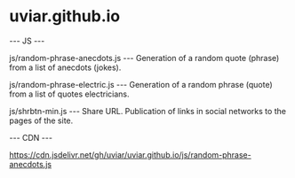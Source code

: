 # uviar.github.io

--- JS ---

js/random-phrase-anecdots.js --- Generation of a random quote (phrase) from a list of anecdots (jokes).

js/random-phrase-electric.js --- Generation of a random phrase (quote) from a list of quotes electricians.

js/shrbtn-min.js --- Share URL. Publication of links in social networks to the pages of the site.

--- CDN ---

https://cdn.jsdelivr.net/gh/uviar/uviar.github.io/js/random-phrase-anecdots.js
